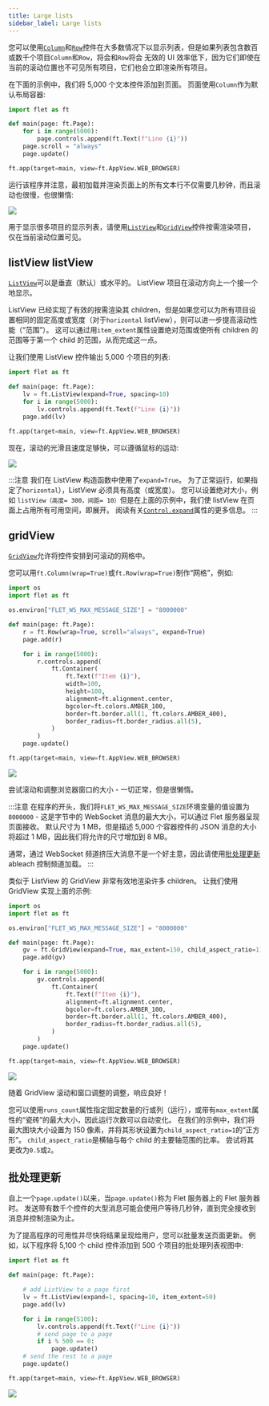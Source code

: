 ```yaml
---
title: Large lists
sidebar_label: Large lists
---
```


您可以使用[`Column`](/docs/controls/column)和[`Row`](/docs/controls/row)控件在大多数情况下以显示列表，但是如果列表包含数百或数千个项目`Column`和`Row`，将会和`Row`将会 无效的 UI 效率低下，因为它们即使在当前的滚动位置也不可见所有项目，它们也会立即渲染所有项目。

在下面的示例中，我们将 5,000 个文本控件添加到页面。 页面使用`Column`作为默认布局容器:

```python
import flet as ft

def main(page: ft.Page):
    for i in range(5000):
        page.controls.append(ft.Text(f"Line {i}"))
    page.scroll = "always"
    page.update()

ft.app(target=main, view=ft.AppView.WEB_BROWSER)
```

运行该程序并注意，最初加载并渲染页面上的所有文本行不仅需要几秒钟，而且滚动也很慢，也很懒惰:

<img src="/img/docs/getting-started/scroll-column.gif" className="screenshot-50" />

用于显示很多项目的显示列表，请使用[`ListView`](/docs/controls/listview)和[`GridView`](/docs/controls/gridview)控件按需渲染项目，仅在当前滚动位置可见。

## listView listView

[`ListView`](/docs/controls/listview)可以是垂直（默认）或水平的。 ListView 项目在滚动方向上一个接一个地显示。

ListView 已经实现了有效的按需渲染其 children，但是如果您可以为所有项目设置相同的固定高度或宽度（对于`horizontal` listView），则可以进一步提高滚动性能（“范围”）。 这可以通过用`item_extent`属性设置绝对范围或使所有 children 的范围等于第一个 child 的范围，从而完成这一点。

让我们使用 ListView 控件输出 5,000 个项目的列表:

```python
import flet as ft

def main(page: ft.Page):
    lv = ft.ListView(expand=True, spacing=10)
    for i in range(5000):
        lv.controls.append(ft.Text(f"Line {i}"))
    page.add(lv)

ft.app(target=main, view=ft.AppView.WEB_BROWSER)
```

现在，滚动的光滑且速度足够快，可以遵循鼠标的运动:

<img src="/img/docs/getting-started/scroll-listview.gif" className="screenshot-50" />

:::注意
我们在 ListView 构造函数中使用了`expand=True`。 为了正常运行，如果指定了`horizontal`），ListView 必须具有高度（或宽度）。 您可以设置绝对大小，例如 `listView（高度= 300，间距= 10）`但是在上面的示例中，我们使 listView 在页面上占用所有可用空间，即展开。 阅读有关[`Control.expand`](/docs/controls#expand)属性的更多信息。
:::

## gridView

[`GridView`](/docs/controls/gridview)允许将控件安排到可滚动的网格中。

您可以用`ft.Column(wrap=True)`或`ft.Row(wrap=True)`制作“网格”，例如:

```python
import os
import flet as ft

os.environ["FLET_WS_MAX_MESSAGE_SIZE"] = "8000000"

def main(page: ft.Page):
    r = ft.Row(wrap=True, scroll="always", expand=True)
    page.add(r)

    for i in range(5000):
        r.controls.append(
            ft.Container(
                ft.Text(f"Item {i}"),
                width=100,
                height=100,
                alignment=ft.alignment.center,
                bgcolor=ft.colors.AMBER_100,
                border=ft.border.all(1, ft.colors.AMBER_400),
                border_radius=ft.border_radius.all(5),
            )
        )
    page.update()

ft.app(target=main, view=ft.AppView.WEB_BROWSER)
```

<img src="/img/docs/getting-started/row-wrap-as-grid.png" className="screenshot-50" />

尝试滚动和调整浏览器窗口的大小 - 一切正常，但是很懒惰。

:::注意
在程序的开头，我们将`FLET_WS_MAX_MESSAGE_SIZE`环境变量的值设置为`8000000` - 这是字节中的 WebSocket 消息的最大大小，可以通过 Flet 服务器呈现页面接收。 默认尺寸为 1 MB，但是描述 5,000 个容器控件的 JSON 消息的大小将超过 1 MB，因此我们将允许的尺寸增加到 8 MB。

通常，通过 WebSocket 频道挤压大消息不是一个好主意，因此请使用[批处理更新](#batch-updates) ableach 控制频道加载。
:::

类似于 ListView 的 GridView 非常有效地渲染许多 children。 让我们使用 GridView 实现上面的示例:

```python
import os
import flet as ft

os.environ["FLET_WS_MAX_MESSAGE_SIZE"] = "8000000"

def main(page: ft.Page):
    gv = ft.GridView(expand=True, max_extent=150, child_aspect_ratio=1)
    page.add(gv)

    for i in range(5000):
        gv.controls.append(
            ft.Container(
                ft.Text(f"Item {i}"),
                alignment=ft.alignment.center,
                bgcolor=ft.colors.AMBER_100,
                border=ft.border.all(1, ft.colors.AMBER_400),
                border_radius=ft.border_radius.all(5),
            )
        )
    page.update()

ft.app(target=main, view=ft.AppView.WEB_BROWSER)
```

<img src="/img/docs/getting-started/grid-view.png" className="screenshot-50" />

随着 GridView 滚动和窗口调整的调整，响应良好！

您可以使用`runs_count`属性指定固定数量的行或列（运行），或带有`max_extent`属性的“瓷砖”的最大大小，因此运行次数可以自动变化。 在我们的示例中，我们将最大图块大小设置为 150 像素，并将其形状设置为`child_aspect_ratio=1`的“正方形”。 `child_aspect_ratio`是横轴与每个 child 的主要轴范围的比率。 尝试将其更改为`0.5`或`2`。

## 批处理更新

自上一个`page.update()`以来，当`page.update()`称为 Flet 服务器上的 Flet 服务器时。 发送带有数千个控件的大型消息可能会使用户等待几秒钟，直到完全接收到消息并控制渲染为止。

为了提高程序的可用性并尽快将结果呈现给用户，您可以批量发送页面更新。 例如，以下程序将 5,100 个 child 控件添加到 500 个项目的批处理列表视图中:

```python
import flet as ft

def main(page: ft.Page):

    # add ListView to a page first
    lv = ft.ListView(expand=1, spacing=10, item_extent=50)
    page.add(lv)

    for i in range(5100):
        lv.controls.append(ft.Text(f"Line {i}"))
        # send page to a page
        if i % 500 == 0:
            page.update()
    # send the rest to a page
    page.update()

ft.app(target=main, view=ft.AppView.WEB_BROWSER)
```

<img src="/img/docs/getting-started/sending-page-updates-in-batches.png" className="screenshot-50" />
